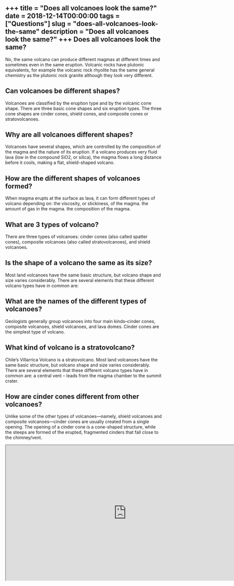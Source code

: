 +++
title = "Does all volcanoes look the same?"
date = 2018-12-14T00:00:00
tags = ["Questions"]
slug = "does-all-volcanoes-look-the-same"
description = "Does all volcanoes look the same?"
+++
Does all volcanoes look the same?
---------------------------------

No, the same volcano can produce different magmas at different times and sometimes even in the same eruption. Volcanic rocks have plutonic equivalents, for example the volcanic rock rhyolite has the same general chemistry as the plutonic rock granite although they look very different.

Can volcanoes be different shapes?
----------------------------------

Volcanoes are classified by the eruption type and by the volcanic cone shape. There are three basic cone shapes and six eruption types. The three cone shapes are cinder cones, shield cones, and composite cones or stratovolcanoes.

Why are all volcanoes different shapes?
---------------------------------------

Volcanoes have several shapes, which are controlled by the composition of the magma and the nature of its eruption. If a volcano produces very fluid lava (low in the compound SiO2, or silica), the magma flows a long distance before it cools, making a flat, shield-shaped volcano.

How are the different shapes of volcanoes formed?
-------------------------------------------------

When magma erupts at the surface as lava, it can form different types of volcano depending on: the viscosity, or stickiness, of the magma. the amount of gas in the magma. the composition of the magma.

What are 3 types of volcano?
----------------------------

There are three types of volcanoes: cinder cones (also called spatter cones), composite volcanoes (also called stratovolcanoes), and shield volcanoes.

Is the shape of a volcano the same as its size?
-----------------------------------------------

Most land volcanoes have the same basic structure, but volcano shape and size varies considerably. There are several elements that these different volcano types have in common are:

What are the names of the different types of volcanoes?
-------------------------------------------------------

Geologists generally group volcanoes into four main kinds–cinder cones, composite volcanoes, shield volcanoes, and lava domes. Cinder cones are the simplest type of volcano.

What kind of volcano is a stratovolcano?
----------------------------------------

Chile’s Villarrica Volcano is a stratovolcano. Most land volcanoes have the same basic structure, but volcano shape and size varies considerably. There are several elements that these different volcano types have in common are: a central vent – leads from the magma chamber to the summit crater.

How are cinder cones different from other volcanoes?
----------------------------------------------------

Unlike some of the other types of volcanoes—namely, shield volcanoes and composite volcanoes—cinder cones are usually created from a single opening. The opening of a cinder cone is a cone-shaped structure, while the steeps are formed of the erupted, fragmented cinders that fall close to the chimney/vent.

<iframe allow="accelerometer; autoplay; clipboard-write; encrypted-media; gyroscope; picture-in-picture" allowfullscreen="" class="__youtube_prefs__  epyt-is-override  no-lazyload" data-no-lazy="1" data-origheight="433" data-origwidth="770" data-skipgform_ajax_framebjll="" height="433" id="_ytid_88615" loading="lazy" src="https://www.youtube.com/embed/DrOEZxgueRM?enablejsapi=1&autoplay=0&cc_load_policy=0&cc_lang_pref=&iv_load_policy=1&loop=0&modestbranding=0&rel=1&fs=1&playsinline=0&autohide=2&theme=dark&color=red&controls=1&" title="YouTube player" width="770"></iframe>